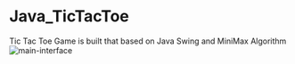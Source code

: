 # Java_TicTacToe
Tic Tac Toe Game is built that based on Java Swing and MiniMax Algorithm
![main-interface](https://flic.kr/p/2kP2w4t)
